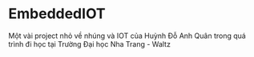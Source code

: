 # EmbeddedIOT

Một vài project nhỏ về nhúng và IOT của Huỳnh Đỗ Anh Quân trong quá trình đi học tại Trường Đại học Nha Trang - Waltz
